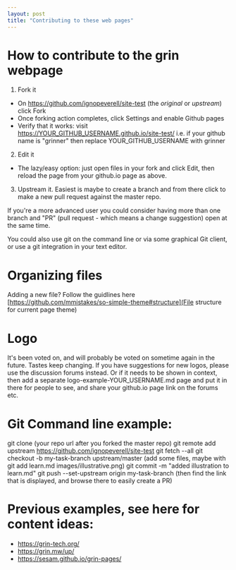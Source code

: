 ```yaml
---
layout: post
title: "Contributing to these web pages"
---
```


# How to contribute to the grin webpage

1. Fork it
  - On https://github.com/ignopeverell/site-test (the _original_ or _upstream_) click Fork
  - Once forking action completes, click Settings and enable Github pages
  - Verify that it works: visit https://YOUR_GITHUB_USERNAME.github.io/site-test/
    i.e. if your github name is "grinner" then replace YOUR_GITHUB_USERNAME with grinner
2. Edit it
  - The lazy/easy option: just open files in your fork and click Edit, then reload the page from your github.io page as above.
3. Upstream it.
   Easiest is maybe to create a branch and from there click to make a new pull request against the master repo.

If you're a more advanced user you could consider having more than one branch and "PR" (pull request - which means a change suggestion) open at the same time.

You could also use git on the command line or via some graphical Git client, or use a git integration in your text editor.

# Organizing files
Adding a new file? Follow the guidlines here [https://github.com/mmistakes/so-simple-theme#structure](File structure for current page theme)

# Logo
It's been voted on, and will probably be voted on sometime again in the future. Tastes keep changing.
If you have suggestions for new logos, please use the discussion forums instead. Or if it needs to be shown in context, then add a separate logo-example-YOUR_USERNAME.md page and put it in there for people to see, and share your github.io page link on the forums etc.

# Git Command line example:
git clone (your repo url after you forked the master repo)
git remote add upstream https://github.com/ignopeverell/site-test
git fetch --all
git checkout -b my-task-branch upstream/master
(add some files, maybe with git add learn.md images/illustrative.png)
git commit -m "added illustration to learn.md"
git push --set-upstream origin my-task-branch
(then find the link that is displayed, and browse there to easily create a PR)

# Previous examples, see here for content ideas:
- https://grin-tech.org/
- https://grin.mw/up/
- https://sesam.github.io/grin-pages/
